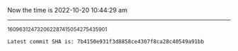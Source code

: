 Now the time is 2022-10-20 10:44:29 am

---

<small>160963124732062287415054275435901</small>

```txt
Latest commit SHA is: 7b4150e931f3d8858ce4307f8ca28c40549a91bb
```

